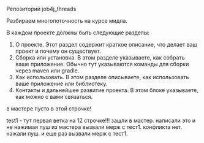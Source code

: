 Репозиторий job4j_threads

Разбираем многопоточность на курсе мидла.

В каждом проекте должны быть следующие разделы:
1. О проекте. Этот раздел содержит краткое описание, что делает ваш проект и почему он существует.
2. Сборка или установка. В этом разделе указываете, как собрать ваше приложение. 
   Обычно тут указываются команды для сборки через maven или gradle.
3. Как использовать. В этом разделе описываете, как использовать ваше приложение или библиотеку.
4. Контакты и дальнейшее развитие проекта. В этом блоке указываете, как можно с вами связаться.

в мастере пусто в этой строчке!

test1 - тут первая ветка на 12 строчке!!!
зашли в мастер. написали это и не нажимая пуш из мастера вызвали мерж с тест1. конфликта нет.
нажали пуш. и еще раз вызвали мерж с тест1.